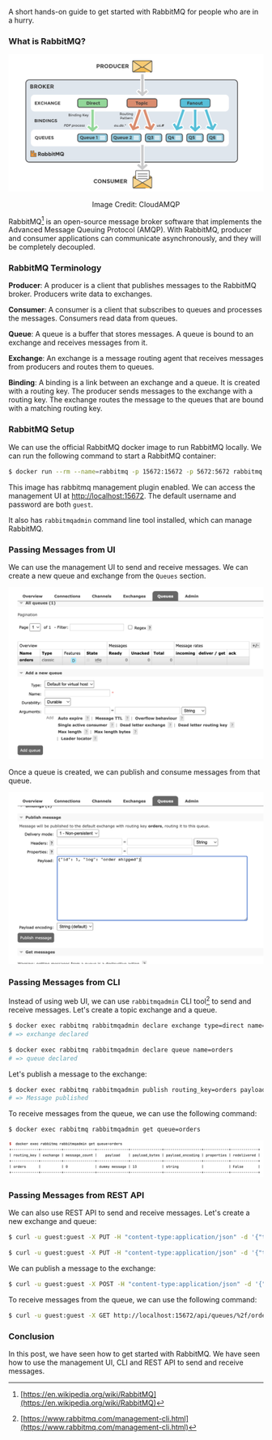 <!--
.. title: Hands-on RabbitMQ Tutorial
.. slug: hands-on-rabbitmq-tutorial
.. date: 2022-12-21 05:12:21 UTC+05:30
.. tags: rabbitmq, tutorial
.. category: backend
.. link: 
.. description: A practical guide to getting started with rabbitmq message broker.
.. type: text
-->

A short hands-on guide to get started with RabbitMQ for people who are in a hurry.

### What is RabbitMQ?

<img src="/images/rabbitmq-overview.png" alt="RabbitMQ" />
<p style="text-align:center;">Image Credit: CloudAMQP</p>

RabbitMQ[^wikipedia-rabbitmq] is an open-source message broker software that implements the Advanced Message Queuing Protocol (AMQP). With RabbitMQ, producer and consumer applications can communicate asynchronously, and they will be completely decoupled. 

### RabbitMQ Terminology

<b>Producer</b>: A producer is a client that publishes messages to the RabbitMQ broker. Producers write data to exchanges.

<b>Consumer</b>: A consumer is a client that subscribes to queues and processes the messages. Consumers read data from queues.

<b>Queue</b>: A queue is a buffer that stores messages. A queue is bound to an exchange and receives messages from it.

<b>Exchange</b>: An exchange is a message routing agent that receives messages from producers and routes them to queues.

<b>Binding</b>: A binding is a link between an exchange and a queue. It is created with a routing key. The producer sends messages to the exchange with a routing key. The exchange routes the message to the queues that are bound with a matching routing key.


### RabbitMQ Setup

We can use the official RabbitMQ docker image to run RabbitMQ locally. We can run the following command to start a RabbitMQ container:

```bash
$ docker run --rm --name=rabbitmq -p 15672:15672 -p 5672:5672 rabbitmq:3-management
```

This image has rabbitmq management plugin enabled. We can access the management UI at [http://localhost:15672](http://localhost:15672). The default username and password are both `guest`.

It also has `rabbitmqadmin` command line tool installed, which can manage RabbitMQ. 


### Passing Messages from UI

We can use the management UI to send and receive messages. We can create a new queue and exchange from the `Queues` section.

<img src="/images/rabbitmq-queue.png" alt="RabbitMQ Queue" />

Once a queue is created, we can publish and consume messages from that queue. 

<img src="/images/rabbitmq-publish.png" alt="RabbitMQ Publish" />



### Passing Messages from CLI

Instead of using web UI, we can use `rabbitmqadmin` CLI tool[^rabbitmq-cli] to send and receive messages. Let's create a topic exchange and a queue. 

```bash
$ docker exec rabbitmq rabbitmqadmin declare exchange type=direct name=orders
# => exchange declared
```

```bash
$ docker exec rabbitmq rabbitmqadmin declare queue name=orders
# => queue declared
```

Let's publish a message to the exchange:

```bash
$ docker exec rabbitmq rabbitmqadmin publish routing_key=orders payload='dummy message'
# => Message published
```

To receive messages from the queue, we can use the following command:

```bash
$ docker exec rabbitmq rabbitmqadmin get queue=orders
```

<img src="/images/rabbitmq-get-message.png" alt="RabbitMQ CLI" />

### Passing Messages from REST API

We can also use REST API to send and receive messages. Let's create a new exchange and queue:

```bash
$ curl -u guest:guest -X PUT -H "content-type:application/json" -d '{"type":"direct"}' http://localhost:15672/api/exchanges/%2f/orders
```

```bash
$ curl -u guest:guest -X PUT -H "content-type:application/json" -d '{"type":"topic", "durable": true}' http://localhost:15672/api/queues/%2f/orders
```

We can publish a message to the exchange:

```bash
$ curl -u guest:guest -X POST -H "content-type:application/json" -d '{"routing_key":"orders","payload":"dummy message","payload_encoding":"string", "properties": {} }' http://localhost:15672/api/exchanges/%2f/orders/publish
```

To receive messages from the queue, we can use the following command:

```bash
$ curl -u guest:guest -X GET http://localhost:15672/api/queues/%2f/orders/get
```

### Conclusion

In this post, we have seen how to get started with RabbitMQ. We have seen how to use the management UI, CLI and REST API to send and receive messages.


[^wikipedia-rabbitmq]: [https://en.wikipedia.org/wiki/RabbitMQ](https://en.wikipedia.org/wiki/RabbitMQ)

[^rabbitmq-cli]: [https://www.rabbitmq.com/management-cli.html](https://www.rabbitmq.com/management-cli.html)
